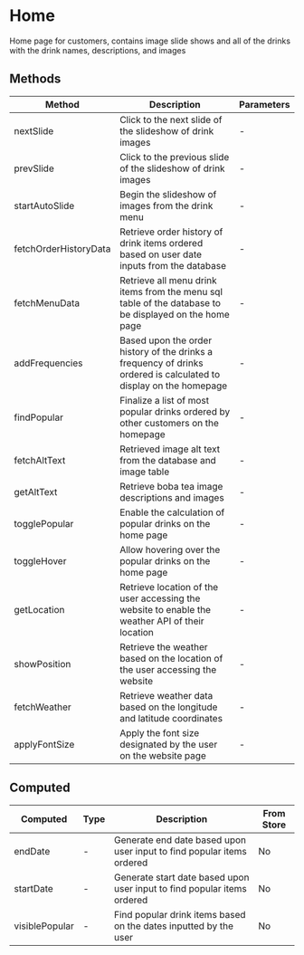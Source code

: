 # Home

Home page for customers, contains image slide shows and all of the drinks with the drink names, descriptions, and images

## Methods

<!-- @vuese:Home:methods:start -->
|Method|Description|Parameters|
|---|---|---|
|nextSlide|Click to the next slide of the slideshow of drink images|-|
|prevSlide|Click to the previous slide of the slideshow of drink images|-|
|startAutoSlide|Begin the slideshow of images from the drink menu|-|
|fetchOrderHistoryData|Retrieve order history of drink items ordered based on user date inputs from the database|-|
|fetchMenuData|Retrieve all menu drink items from the menu sql table of the database to be displayed on the home page|-|
|addFrequencies|Based upon the order history of the drinks a frequency of drinks ordered is calculated to display on the homepage|-|
|findPopular|Finalize a list of most popular drinks ordered by other customers on the homepage|-|
|fetchAltText|Retrieved image alt text from the database and image table|-|
|getAltText|Retrieve boba tea image descriptions and images|-|
|togglePopular|Enable the calculation of popular drinks on the home page|-|
|toggleHover|Allow hovering over the popular drinks on the home page|-|
|getLocation|Retrieve location of the user accessing the website to enable the weather API of their location|-|
|showPosition|Retrieve the weather based on the location of the user accessing the website|-|
|fetchWeather|Retrieve weather data based on the longitude and latitude coordinates|-|
|applyFontSize|Apply the font size designated by the user on the website page|-|

<!-- @vuese:Home:methods:end -->


## Computed

<!-- @vuese:Home:computed:start -->
|Computed|Type|Description|From Store|
|---|---|---|---|
|endDate|-|Generate end date based upon user input to find popular items ordered|No|
|startDate|-|Generate start date based upon user input to find popular items ordered|No|
|visiblePopular|-|Find popular drink items based on the dates inputted by the user|No|

<!-- @vuese:Home:computed:end -->


